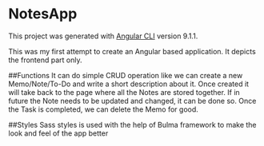 # NotesApp

This project was generated with [Angular CLI](https://github.com/angular/angular-cli) version 9.1.1.

This was my first attempt to create an Angular based application. It depicts the frontend part only.

##Functions
It can do simple CRUD operation like we can create a new Memo/Note/To-Do and write a short description about it. Once created it will take back to the page where all the Notes are stored together.
If in future the Note needs to be updated and changed, it can be done so.
Once the Task is completed, we can delete the Memo for good.

##Styles
Sass styles is used with the help of Bulma framework to make the look and feel of the app better
